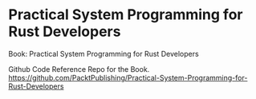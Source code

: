 # Practical System Programming for Rust Developers

Book: Practical System Programming for Rust Developers

Github Code Reference Repo for the Book.
https://github.com/PacktPublishing/Practical-System-Programming-for-Rust-Developers

